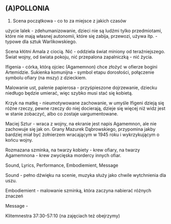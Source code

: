 
## (A)POLLONIA


1. Scena początkowa - co to za miejsce z jakich czasów

użycie lalek - zdehumanizowanie, dzieci nie są ludźmi tylko przedmiotami, które nie mają własnej autonomii, które się zabija, przewozi, używa itp. - typowe dla sztuk Warlikowskiego.


Scena kłótni Amala z ciocią. Nić - oddziela świat miniony od teraźniejszego. Świat wojny, od świata pokoju, nić przepalona zapalniczką - nić życia.

Ifigenia - córka, którą ojciec (Agamemnon) chce złożyć w ofierze bogini Artemidzie. Sukienka komunijna - symbol etapu dorosłości, połączenie symbolu ofiary (na mszy) z dzieckiem.

Malowanie ust, palenie papierosa - przyśpieszone dojrzewanie, dziecku niedługo będzie umierać, więc szybko musi stać się kobietą.

Krzyk na matkę - nieumotywowane zachowanie, w umyśle Ifigeni dzieją się różne rzeczy, pewne rzeczy do niej docierają, dzieje się więcej niż widz jest w stanie zobaczyć, albo co zostaje uargumentowane.


Maciej Sztur - wraca z wojny, na ekranie jest napis Agamemnon, ale nie zachowuje się jak on. Grany Mazurek Dąbrowskiego, przypomina jakby bardziej miał być żołnierzem wracającym w 1945 roku i wykrzykującym o końcu wojny.

Rozmazana szminka, na twarzy kobiety - krew ofiary, na twarzy Agamemnona - krew zwycięska mordercy innych ofiar.


Sound, Lyrics, Performance, Embodiemient, Message

Sound - pełno dźwięku na scenie, muzyka służy jako chwile wytchnienia dla uszu.

Embodiemient - malowanie szminką, która zaczyna nabierać różnych znaczeń

Message - 


Klitemnestra 37:30-57:10 (na zajęciach też obejrzymy)